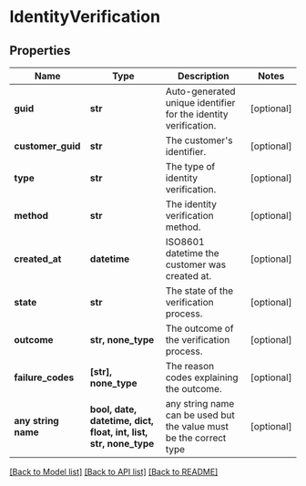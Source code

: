 # IdentityVerification


## Properties
Name | Type | Description | Notes
------------ | ------------- | ------------- | -------------
**guid** | **str** | Auto-generated unique identifier for the identity verification. | [optional] 
**customer_guid** | **str** | The customer&#39;s identifier. | [optional] 
**type** | **str** | The type of identity verification. | [optional] 
**method** | **str** | The identity verification method. | [optional] 
**created_at** | **datetime** | ISO8601 datetime the customer was created at. | [optional] 
**state** | **str** | The state of the verification process. | [optional] 
**outcome** | **str, none_type** | The outcome of the verification process. | [optional] 
**failure_codes** | **[str], none_type** | The reason codes explaining the outcome. | [optional] 
**any string name** | **bool, date, datetime, dict, float, int, list, str, none_type** | any string name can be used but the value must be the correct type | [optional]

[[Back to Model list]](../README.md#documentation-for-models) [[Back to API list]](../README.md#documentation-for-api-endpoints) [[Back to README]](../README.md)


